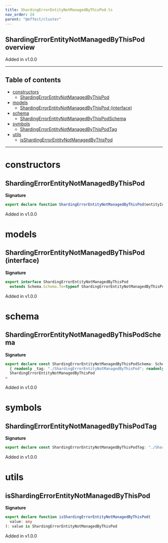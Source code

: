 ```yaml
---
title: ShardingErrorEntityNotManagedByThisPod.ts
nav_order: 24
parent: "@effect/cluster"
---
```


## ShardingErrorEntityNotManagedByThisPod overview

Added in v1.0.0

---

<h2 class="text-delta">Table of contents</h2>

- [constructors](#constructors)
  - [ShardingErrorEntityNotManagedByThisPod](#shardingerrorentitynotmanagedbythispod)
- [models](#models)
  - [ShardingErrorEntityNotManagedByThisPod (interface)](#shardingerrorentitynotmanagedbythispod-interface)
- [schema](#schema)
  - [ShardingErrorEntityNotManagedByThisPodSchema](#shardingerrorentitynotmanagedbythispodschema)
- [symbols](#symbols)
  - [ShardingErrorEntityNotManagedByThisPodTag](#shardingerrorentitynotmanagedbythispodtag)
- [utils](#utils)
  - [isShardingErrorEntityNotManagedByThisPod](#isshardingerrorentitynotmanagedbythispod)

---

# constructors

## ShardingErrorEntityNotManagedByThisPod

**Signature**

```ts
export declare function ShardingErrorEntityNotManagedByThisPod(entityId: string): ShardingErrorEntityNotManagedByThisPod
```

Added in v1.0.0

# models

## ShardingErrorEntityNotManagedByThisPod (interface)

**Signature**

```ts
export interface ShardingErrorEntityNotManagedByThisPod
  extends Schema.Schema.To<typeof ShardingErrorEntityNotManagedByThisPodSchema_> {}
```

Added in v1.0.0

# schema

## ShardingErrorEntityNotManagedByThisPodSchema

**Signature**

```ts
export declare const ShardingErrorEntityNotManagedByThisPodSchema: Schema.Schema<
  { readonly _tag: "./ShardingErrorEntityNotManagedByThisPod"; readonly entityId: string },
  ShardingErrorEntityNotManagedByThisPod
>
```

Added in v1.0.0

# symbols

## ShardingErrorEntityNotManagedByThisPodTag

**Signature**

```ts
export declare const ShardingErrorEntityNotManagedByThisPodTag: "./ShardingErrorEntityNotManagedByThisPod"
```

Added in v1.0.0

# utils

## isShardingErrorEntityNotManagedByThisPod

**Signature**

```ts
export declare function isShardingErrorEntityNotManagedByThisPod(
  value: any
): value is ShardingErrorEntityNotManagedByThisPod
```

Added in v1.0.0
